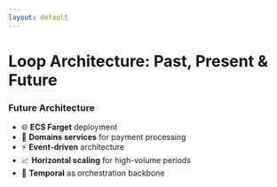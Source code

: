 ```yaml
---
layout: default
---
```


# Loop Architecture: Past, Present & Future

### Future Architecture

- 🌐 **ECS Farget** deployment
- 🧩 **Domains services** for payment processing
- ⚡ **Event-driven** architecture
- 📈 **Horizontal scaling** for high-volume periods
- 🔄 **Temporal** as orchestration backbone

<!--
**Current Architecture:**
- We're currently running on a traditional Ruby on Rails stack
- The application was built in 2021 and has evolved considerably
- Still primarily monolithic, though we've begun extracting some services
- Fully hosted on Heroku for ease of operations with our small team
- We're PCI DSS compliant, which adds complexity to any infrastructure changes

**Why We're Moving:**
- As transaction volumes grow, we're hitting Heroku's scaling limitations
- Cost structure doesn't make sense at our scale anymore
- Need more granular control over our infrastructure
- Limited ability to optimize for our specific workloads
- Want to move to a more resilient, multi-region architecture

**The Migration Plan:**
- This is a phased approach over the next 9 months
- Payment processing is the first component moving off Heroku
- We'll be deploying to Kubernetes for better scaling and resource utilization
- Temporal is a central component in this new architecture
- Eventually everything will move, but we're being pragmatic about the transition

**Technical Challenges:**
- Maintaining PCI compliance during migration
- Zero downtime requirements for financial services
- Preserving observability across platforms
- Managing the complexity of a hybrid deployment

## Timing: 90 seconds
-->
